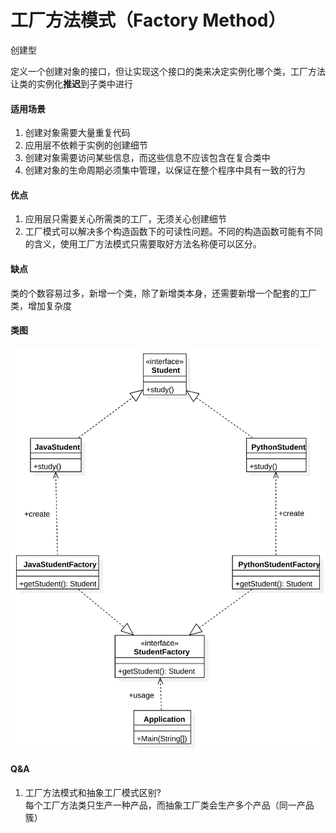 # 工厂方法模式（Factory Method）

创建型

定义一个创建对象的接口，但让实现这个接口的类来决定实例化哪个类，工厂方法让类的实例化**推迟**到子类中进行

#### 适用场景

1. 创建对象需要大量重复代码
2. 应用层不依赖于实例的创建细节
3. 创建对象需要访问某些信息，而这些信息不应该包含在复合类中
4. 创建对象的生命周期必须集中管理，以保证在整个程序中具有一致的行为

#### 优点

1. 应用层只需要关心所需类的工厂，无须关心创建细节
2. 工厂模式可以解决多个构造函数下的可读性问题。不同的构造函数可能有不同的含义，使用工厂方法模式只需要取好方法名称便可以区分。

#### 缺点

类的个数容易过多，新增一个类，除了新增类本身，还需要新增一个配套的工厂类，增加复杂度

#### 类图

![类图](https://github.com/1065763582/java-design-patterns/blob/master/src/resources/img/factoryMethod.svg)

#### Q&A
1. 工厂方法模式和抽象工厂模式区别?  
   每个工厂方法类只生产一种产品，而抽象工厂类会生产多个产品（同一产品簇）